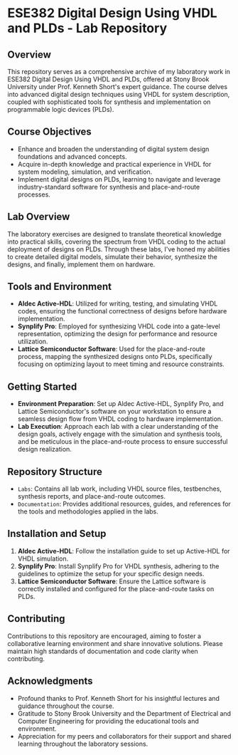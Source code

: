 # ESE382 Digital Design Using VHDL and PLDs - Lab Repository

## Overview

This repository serves as a comprehensive archive of my laboratory work in ESE382 Digital Design Using VHDL and PLDs, offered at Stony Brook University under Prof. Kenneth Short's expert guidance. The course delves into advanced digital design techniques using VHDL for system description, coupled with sophisticated tools for synthesis and implementation on programmable logic devices (PLDs).

## Course Objectives

- Enhance and broaden the understanding of digital system design foundations and advanced concepts.
- Acquire in-depth knowledge and practical experience in VHDL for system modeling, simulation, and verification.
- Implement digital designs on PLDs, learning to navigate and leverage industry-standard software for synthesis and place-and-route processes.

## Lab Overview

The laboratory exercises are designed to translate theoretical knowledge into practical skills, covering the spectrum from VHDL coding to the actual deployment of designs on PLDs. Through these labs, I've honed my abilities to create detailed digital models, simulate their behavior, synthesize the designs, and finally, implement them on hardware.

## Tools and Environment

- **Aldec Active-HDL**: Utilized for writing, testing, and simulating VHDL codes, ensuring the functional correctness of designs before hardware implementation.
- **Synplify Pro**: Employed for synthesizing VHDL code into a gate-level representation, optimizing the design for performance and resource utilization.
- **Lattice Semiconductor Software**: Used for the place-and-route process, mapping the synthesized designs onto PLDs, specifically focusing on optimizing layout to meet timing and resource constraints.

## Getting Started

- **Environment Preparation**: Set up Aldec Active-HDL, Synplify Pro, and Lattice Semiconductor's software on your workstation to ensure a seamless design flow from VHDL coding to hardware implementation.
- **Lab Execution**: Approach each lab with a clear understanding of the design goals, actively engage with the simulation and synthesis tools, and be meticulous in the place-and-route process to ensure successful design realization.

## Repository Structure

- `Labs`: Contains all lab work, including VHDL source files, testbenches, synthesis reports, and place-and-route outcomes.
- `Documentation`: Provides additional resources, guides, and references for the tools and methodologies applied in the labs.

## Installation and Setup

1. **Aldec Active-HDL**: Follow the installation guide to set up Active-HDL for VHDL simulation.
2. **Synplify Pro**: Install Synplify Pro for VHDL synthesis, adhering to the guidelines to optimize the setup for your specific design needs.
3. **Lattice Semiconductor Software**: Ensure the Lattice software is correctly installed and configured for the place-and-route tasks on PLDs.

## Contributing

Contributions to this repository are encouraged, aiming to foster a collaborative learning environment and share innovative solutions. Please maintain high standards of documentation and code clarity when contributing.


## Acknowledgments

- Profound thanks to Prof. Kenneth Short for his insightful lectures and guidance throughout the course.
- Gratitude to Stony Brook University and the Department of Electrical and Computer Engineering for providing the educational tools and environment.
- Appreciation for my peers and collaborators for their support and shared learning throughout the laboratory sessions.
